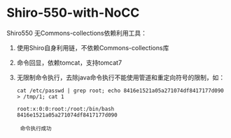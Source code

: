 # Shiro-550-with-NoCC

Shiro550 无Commons-collections依赖利用工具：

1. 使用Shiro自身利用链，不依赖Commons-collections库

2. 命令回显，依赖tomcat，支持tomcat7

3. 无限制命令执行，去除java命令执行不能使用管道和重定向符号的限制，如：

   ```shell
   cat /etc/passwd | grep root; echo 8416e1521a05a271074df8417177d090 > /tmp/1; cat 1
   ```

   ```shell
   root:x:0:0:root:/root:/bin/bash
   8416e1521a05a271074df8417177d090
   
    命令执行成功
   ```

   